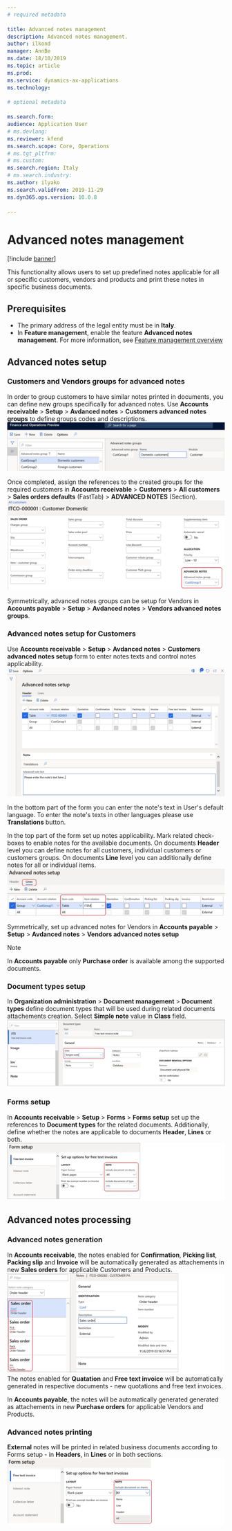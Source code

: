 ```yaml
---
# required metadata

title: Advanced notes management
description: Advanced notes management.
author: ilkond
manager: AnnBe
ms.date: 18/10/2019
ms.topic: article
ms.prod: 
ms.service: dynamics-ax-applications
ms.technology: 

# optional metadata

ms.search.form: 
audience: Application User
# ms.devlang: 
ms.reviewer: kfend
ms.search.scope: Core, Operations
# ms.tgt_pltfrm: 
# ms.custom: 
ms.search.region: Italy
# ms.search.industry: 
ms.author: ilyako
ms.search.validFrom: 2019-11-29
ms.dyn365.ops.version: 10.0.8

---
```


# Advanced notes management

[!include [banner](../includes/banner.md)]

This functionality allows users to set up predefined notes applicable for all or specific customers, vendors and products and print these notes in specific business documents.
 
## Prerequisites

- The primary address of the legal entity must be in **Italy**.
- In **Feature management**, enable the feature **Advanced notes management**. For more information, see [Feature management overview](../../fin-and-ops/get-started/feature-management/feature-management-overview.md)

## Advanced notes setup
### Customers and Vendors groups for advanced notes
In order to group customers to have similar notes printed in documents, you can define new groups specifically for advanced notes. 
Use **Accounts receivable** > **Setup** > **Avdanced notes** > **Customers advanced notes groups** to define groups codes and descriptions.
![Customers groups setup](media/emea-ita-exil-notes-groups.jpg)

Once completed, assign the references to the created groups for the required customers in **Accounts receivable** > **Customers** > **All customers** > **Sales orders defaults** (FastTab) > **ADVANCED NOTES** (Section).
![Customers groups assignment](media/emea-ita-exil-notes-cust-groups.jpg)

Symmetrically, advanced notes groups can be setup for Vendors in **Accounts payable** > **Setup** > **Avdanced notes** > **Vendors advanced notes groups**.

### Advanced notes setup for Customers
Use **Accounts receivable** > **Setup** > **Avdanced notes** > **Customers advanced notes setup** form to enter notes texts and control notes applicability.
![Customers notes setup](media/emea-ita-exil-notes-setup.jpg)

In the bottom part of the form you can enter the note's text in User's default language. To enter the note's texts in other languages please use **Translations** button.

In the top part of the form set up notes applicability. Mark related check-boxes to enable notes for the available documents.
On documents **Header** level you can define notes for all customers, individual customers or customers groups.
On documents **Line** level you can additionally define notes for all or individual items.
![Customers notes lines setup](media/emea-ita-exil-notes-setup-item.jpg)

Symmetrically, set up advanced notes for Vendors in **Accounts payable** > **Setup** > **Avdanced notes** > **Vendors advanced notes setup**
> [!NOTE]
> In **Accounts payable** only **Purchase order** is available among the supported documents.

### Document types setup

In **Organization administration** > **Document management** > **Document types** define document types that will be used during related documents attachements creation. Select **Simple note** value in **Class** field.
![Document types setup](media/emea-ita-exil-notes-document-type.jpg)

### Forms setup
In **Accounts receivable** > **Setup** > **Forms** > **Forms setup** set up the references to **Document types** for the related documents.
Additionally, define whether the notes are applicable to documents **Header**, **Lines** or both.
![Forms setup](media/emea-ita-exil-notes-setup-forms.jpg)

## Advanced notes processing
### Advanced notes generation
In **Accounts receivable**, the notes enabled for **Confirmation**, **Picking list**, **Packing slip** and **Invoice** will be automatically generated as attachements in new **Sales orders** for applicable Customers and Products.
![Sales order notes](media/emea-ita-exil-notes-order.jpg)
The notes enabled for **Quatation** and **Free text invoice** will be automatically generated in respective documents - new quotations and free text invoices.

In **Accounts payable**, the notes will be automatically generated generated as attachements in new **Purchase orders** for applicable Vendors and Products.

### Advanced notes printing
**External** notes will be printed in related business documents according to Forms setup - in **Headers**, in **Lines** or in both sections.
![Notes printing](media/emea-ita-exil-notes-printing.jpg)
